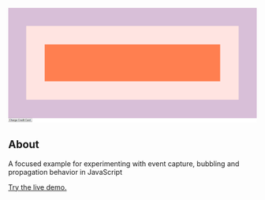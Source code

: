 ![Event Capture and Bubbling screenshot](screenshot.png)
## About
A focused example for experimenting with event capture, bubbling and propagation behavior in JavaScript

[Try the live demo.](https://rawgit.com/StephanieCunnane/javascript30/master/25%20-%20Event%20Capture%20and%20Bubbling/index.html)
